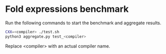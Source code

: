 # Fold expressions benchmark

Run the following commands to start the benchmark and aggregate results.

```sh
CXX=<compiler> ./test.sh
python3 aggregate.py test_<compiler>
```

Replace \<compiler\> with an actual compiler name.
